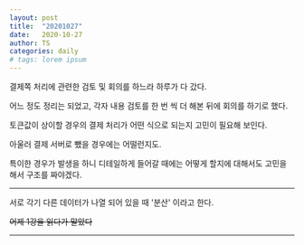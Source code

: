 ```yaml
---
layout: post
title:  "20201027"
date:   2020-10-27
author: TS
categories: daily
# tags: lorem ipsum
---
```


결제쪽 처리에 관련한 검토 및 회의를 하느라 하루가 다 갔다.

어느 정도 정리는 되었고, 각자 내용 검토를 한 번 씩 더 해본 뒤에 회의를 하기로 했다.

토큰값이 상이할 경우의 결제 처리가 어떤 식으로 되는지 고민이 필요해 보인다.

아울러 결제 서버로 뺐을 경우에는 어떨런지도.

특이한 경우가 발생을 하니 디테일하게 들어갈 때에는 어떻게 할지에 대해서도 고민을 해서 구조를 짜야겠다.

---

서로 각기 다른 데이터가 나열 되어 있을 때 '분산' 이라고 한다.

~~어제 1강을 읽다가 말았다~~

---
